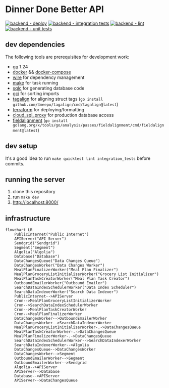 # Dinner Done Better API

[![backend - deploy](https://github.com/dinnerdonebetter/dinnerdonebetter/actions/workflows/backend_deploy_dev.yaml/badge.svg)](https://github.com/dinnerdonebetter/dinnerdonebetter/actions/workflows/backend_deploy_dev.yaml) [![backend - integration tests](https://github.com/dinnerdonebetter/dinnerdonebetter/actions/workflows/backend_integration_tests.yaml/badge.svg)](https://github.com/dinnerdonebetter/dinnerdonebetter/actions/workflows/backend_integration_tests.yaml) [![backend - lint](https://github.com/dinnerdonebetter/dinnerdonebetter/actions/workflows/backend_lint.yaml/badge.svg)](https://github.com/dinnerdonebetter/dinnerdonebetter/actions/workflows/backend_lint.yaml) [![backend - unit tests](https://github.com/dinnerdonebetter/dinnerdonebetter/actions/workflows/backend_unit_tests.yaml/badge.svg)](https://github.com/dinnerdonebetter/dinnerdonebetter/actions/workflows/backend_unit_tests.yaml)

## dev dependencies

The following tools are prerequisites for development work:

- [go](https://golang.org/) 1.24
- [docker](https://docs.docker.com/get-docker/) &&  [docker-compose](https://docs.docker.com/compose/install/)
- [wire](https://github.com/google/wire) for dependency management
- [make](https://www.gnu.org/software/make/) for task running
- [sqlc](https://sqlc.dev/) for generating database code
- [gci](https://www.github.com/daixiang0/gci) for sorting imports
- [tagalign](https://www.github.com/4meepo/tagalign) for aligning struct tags (`go install github.com/4meepo/tagalign/cmd/tagalign@latest`)
- [terraform](https://learn.hashicorp.com/tutorials/terraform/install-cli) for deploying/formatting
- [cloud_sql_proxy](https://cloud.google.com/sql/docs/postgres/sql-proxy) for production database access
- [fieldalignment](https://pkg.go.dev/golang.org/x/tools/go/analysis/passes/fieldalignment) (`go install golang.org/x/tools/go/analysis/passes/fieldalignment/cmd/fieldalignment@latest`)

## dev setup

It's a good idea to run `make quicktest lint integration_tests` before commits.

## running the server

1. clone this repository
2. run `make dev`
3. [http://localhost:8000/](http://localhost:8000/)

## infrastructure

```mermaid
flowchart LR
    PublicInternet("Public Internet")
    APIServer("API Server")
    Sendgrid("Sendgrid")
    Segment("Segment")
    Algolia("Algolia")
    Database("Database")
    DataChangesQueue("Data Changes Queue")
    DataChangesWorker("Data Changes Worker")
    MealPlanFinalizerWorker("Meal Plan Finalizer")
    MealPlanGroceryListInitializerWorker("Grocery List Initializer")
    MealPlanTaskCreatorWorker("Meal Plan Task Creator")
    OutboundEmailerWorker("Outbound Emailer")
    SearchDataIndexSchedulerWorker("Data Index Scheduler")
    SearchDataIndexerWorker("Search Data Indexer")
    PublicInternet-->APIServer
    Cron-->MealPlanGroceryListInitializerWorker
    Cron-->SearchDataIndexSchedulerWorker
    Cron-->MealPlanTaskCreatorWorker
    Cron-->MealPlanFinalizerWorker
    DataChangesWorker-->OutboundEmailerWorker
    DataChangesWorker-->SearchDataIndexerWorker
    MealPlanGroceryListInitializerWorker-.->DataChangesQueue
    MealPlanTaskCreatorWorker-.->DataChangesQueue
    MealPlanFinalizerWorker-.->DataChangesQueue
    SearchDataIndexSchedulerWorker-->SearchDataIndexerWorker
    SearchDataIndexerWorker-->Algolia
    DataChangesQueue-->DataChangesWorker
    DataChangesWorker-->Segment
    OutboundEmailerWorker-->Segment
    OutboundEmailerWorker-->Sendgrid
    Algolia-->APIServer
    APIServer-->Database
    Database-->APIServer
    APIServer-->DataChangesQueue
```
